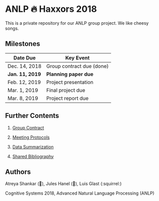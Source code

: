 # ANLP :fire: Haxxors 2018

This is a private repository for our ANLP group project. We like cheesy songs.

## Milestones

| Date Due | Key Event |
| ------------- | ------------- |
| Dec. 14, 2018 | Group contract due (done) |
| **Jan. 11, 2019** | **Planning paper due** |
| Feb. 12, 2019 | Project presentation |
| Mar. 1, 2019 | Final project due |
| Mar. 8, 2019 | Project report due |

## Further Contents

1. [Group Contract](docs/group_contract.md)

2. [Meeting Protocols](docs/protocols.md)

3. [Data Summarization](docs/data_summary.md)

4. [Shared Bibliography](docs/bibtex.bib)

## Authors

Atreya Shankar (:snail:), Jules Hanel (:snake:), Luis Glast (:squirrel:)

Cognitive Systems 2018, Advanced Natural Language Processing (ANLP)
